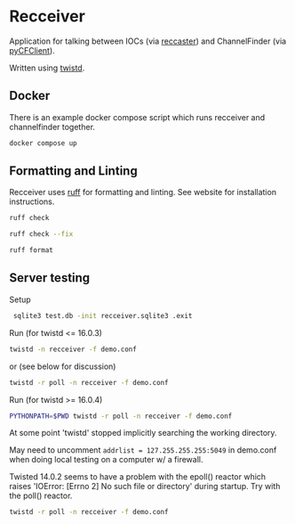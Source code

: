 # Recceiver

Application for talking between IOCs (via [reccaster](../client)) and ChannelFinder (via [pyCFClient](https://github.com/ChannelFinder/pyCFClient)).

Written using [twistd](https://twisted.org/).

## Docker

There is an example docker compose script which runs recceiver and channelfinder together.

```bash
docker compose up
```

## Formatting and Linting

Recceiver uses [ruff](https://docs.astral.sh/ruff/) for formatting and linting. See website for installation instructions.


```bash
ruff check
```

```bash
ruff check --fix
```

```bash
ruff format
```


## Server testing

Setup

```bash
 sqlite3 test.db -init recceiver.sqlite3 .exit
```

Run (for twistd <= 16.0.3)

```bash
twistd -n recceiver -f demo.conf
```

or (see below for discussion)

```bash
twistd -r poll -n recceiver -f demo.conf
```


Run (for twistd >= 16.0.4)

```bash
PYTHONPATH=$PWD twistd -r poll -n recceiver -f demo.conf
```

At some point 'twistd' stopped implicitly searching the working directory.

May need to uncomment `addrlist = 127.255.255.255:5049` in demo.conf
when doing local testing on a computer w/ a firewall.

Twisted 14.0.2 seems to have a problem with the epoll() reactor
which raises 'IOError: [Errno 2] No such file or directory'
during startup.  Try with the poll() reactor.

```bash
twistd -r poll -n recceiver -f demo.conf
```

